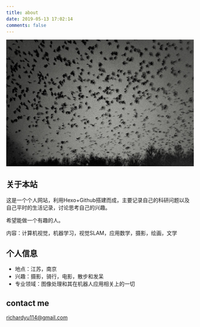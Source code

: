 ```yaml
---
title: about
date: 2019-05-13 17:02:14
comments: false
---
```




![鸦-深濑昌久]( https://raw.githubusercontent.com/Richardyu114/minds-thoghts-and-resources-about-research-/master/images/crow.jpg )

## 关于本站

这是一个个人网站，利用Hexo+Github搭建而成，主要记录自己的科研问题以及自己平时的生活记录，讨论思考自己的兴趣。

希望能做一个有趣的人。

内容：计算机视觉，机器学习，视觉SLAM，应用数学，摄影，绘画，文学



## 个人信息

- 地点：江苏，南京
- 兴趣：摄影，骑行，电影，散步和发呆
- 专业领域：图像处理和其在机器人应用相关上的一切



## contact me

richardyu114@gmail.com